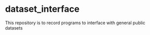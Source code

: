 # dataset_interface
This repository is to record programs to interface with general public datasets
